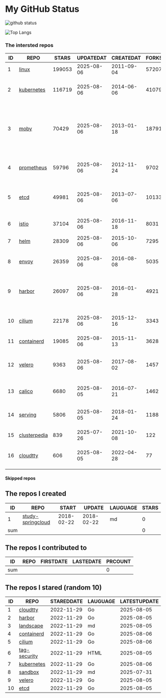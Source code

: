 # My GitHub Status

<img src="https://github-readme-stats-1.yihong0618.vercel.app/api?username=daoqingniu&show_icons=true&&&hide_title=true&count_private=true" alt="github status" />

![Top Langs](https://github-readme-stats-1.yihong0618.vercel.app/api/top-langs/?username=daoqingniu&layout=compact)

<!--START_SECTION:github_repos-->
### The intersted repos
| ID |                              REPO                               | STARS  | UPDATEDAT  | CREATEDAT  | FORKSCOUNT |                                                DESCRIPTIONS                                                |
|----|-----------------------------------------------------------------|--------|------------|------------|------------|------------------------------------------------------------------------------------------------------------|
|  1 | [linux](https://github.com/torvalds/linux)                      | 199053 | 2025-08-06 | 2011-09-04 |      57207 | Linux kernel source tree                                                                                   |
|  2 | [kubernetes](https://github.com/kubernetes/kubernetes)          | 116719 | 2025-08-06 | 2014-06-06 |      41079 | Production-Grade Container Scheduling and Management                                                       |
|  3 | [moby](https://github.com/moby/moby)                            |  70429 | 2025-08-06 | 2013-01-18 |      18791 | The Moby Project - a collaborative project for the container ecosystem to assemble container-based systems |
|  4 | [prometheus](https://github.com/prometheus/prometheus)          |  59796 | 2025-08-06 | 2012-11-24 |       9702 | The Prometheus monitoring system and time series database.                                                 |
|  5 | [etcd](https://github.com/etcd-io/etcd)                         |  49981 | 2025-08-06 | 2013-07-06 |      10133 | Distributed reliable key-value store for the most critical data of a distributed system                    |
|  6 | [istio](https://github.com/istio/istio)                         |  37104 | 2025-08-06 | 2016-11-18 |       8031 | Connect, secure, control, and observe services.                                                            |
|  7 | [helm](https://github.com/helm/helm)                            |  28309 | 2025-08-06 | 2015-10-06 |       7295 | The Kubernetes Package Manager                                                                             |
|  8 | [envoy](https://github.com/envoyproxy/envoy)                    |  26359 | 2025-08-06 | 2016-08-08 |       5035 | Cloud-native high-performance edge/middle/service proxy                                                    |
|  9 | [harbor](https://github.com/goharbor/harbor)                    |  26097 | 2025-08-06 | 2016-01-28 |       4921 | An open source trusted cloud native registry project that stores, signs, and scans content.                |
| 10 | [cilium](https://github.com/cilium/cilium)                      |  22178 | 2025-08-06 | 2015-12-16 |       3343 | eBPF-based Networking, Security, and Observability                                                         |
| 11 | [containerd](https://github.com/containerd/containerd)          |  19085 | 2025-08-06 | 2015-11-13 |       3628 | An open and reliable container runtime                                                                     |
| 12 | [velero](https://github.com/vmware-tanzu/velero)                |   9363 | 2025-08-06 | 2017-08-02 |       1457 | Backup and migrate Kubernetes applications and their persistent volumes                                    |
| 13 | [calico](https://github.com/projectcalico/calico)               |   6680 | 2025-08-05 | 2016-07-21 |       1462 | Cloud native networking and network security                                                               |
| 14 | [serving](https://github.com/knative/serving)                   |   5806 | 2025-08-05 | 2018-01-24 |       1188 | Kubernetes-based, scale-to-zero, request-driven compute                                                    |
| 15 | [clusterpedia](https://github.com/clusterpedia-io/clusterpedia) |    839 | 2025-07-26 | 2021-10-08 |        122 | The Encyclopedia of Kubernetes clusters                                                                    |
| 16 | [cloudtty](https://github.com/cloudtty/cloudtty)                |    606 | 2025-08-05 | 2022-04-28 |         77 | A Friendly Kubernetes CloudShell (Web Terminal) !                                                          |



#### Skipped repos
<!--END_SECTION:github_repos-->

<!--START_SECTION:my_github-->
## The repos I created
| ID  |                                 REPO                                 |   START    |   UPDATE   | LAUGUAGE | STARS |
|-----|----------------------------------------------------------------------|------------|------------|----------|-------|
|   1 | [study-springcloud](https://github.com/daoqingniu/study-springcloud) | 2018-02-22 | 2018-02-22 | md       |     0 |
| sum |                                                                      |            |            |          |     0 |

## The repos I contributed to
| ID  | REPO | FIRSTDATE | LASTEDATE | PRCOUNT |
|-----|------|-----------|-----------|---------|
| sum |      |           |           |       0 |

## The repos I stared (random 10)
| ID |                          REPO                          | STAREDDATE | LAUGUAGE | LATESTUPDATE |
|----|--------------------------------------------------------|------------|----------|--------------|
|  1 | [cloudtty](https://github.com/cloudtty/cloudtty)       | 2022-11-29 | Go       | 2025-08-05   |
|  2 | [harbor](https://github.com/goharbor/harbor)           | 2022-11-29 | Go       | 2025-08-05   |
|  3 | [landscape](https://github.com/cncf/landscape)         | 2022-11-29 | md       | 2025-08-05   |
|  4 | [containerd](https://github.com/containerd/containerd) | 2022-11-29 | Go       | 2025-08-06   |
|  5 | [cilium](https://github.com/cilium/cilium)             | 2022-11-29 | Go       | 2025-08-06   |
|  6 | [tag-security](https://github.com/cncf/tag-security)   | 2022-11-29 | HTML     | 2025-08-05   |
|  7 | [kubernetes](https://github.com/kubernetes/kubernetes) | 2022-11-29 | Go       | 2025-08-06   |
|  8 | [sandbox](https://github.com/cncf/sandbox)             | 2022-11-29 | md       | 2025-07-31   |
|  9 | [velero](https://github.com/vmware-tanzu/velero)       | 2022-11-29 | Go       | 2025-08-05   |
| 10 | [etcd](https://github.com/etcd-io/etcd)                | 2022-11-29 | Go       | 2025-08-05   |

<!--END_SECTION:my_github-->
